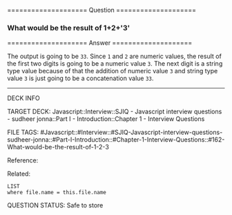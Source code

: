 ==================== Question ====================  

### What would be the result of 1+2+'3'  

==================== Answer ====================  

The output is going to be `33`. Since `1` and `2` are numeric values, the result
of the first two digits is going to be a numeric value `3`. The next digit is a
string type value because of that the addition of numeric value `3` and string
type value `3` is just going to be a concatenation value `33`.

---

DECK INFO

TARGET DECK: Javascript::Interview::SJIQ - Javascript interview questions -
sudheer jonna::Part I - Introduction::Chapter 1 - Interview Questions

FILE TAGS:
#Javascript::#Interview::#SJIQ-Javascript-interview-questions-sudheer-jonna::#Part-I-Introduction::#Chapter-1-Interview-Questions::#162-What-would-be-the-result-of-1-2-3

Reference:

Related:

```dataview
LIST
where file.name = this.file.name
```

QUESTION STATUS: Safe to store
